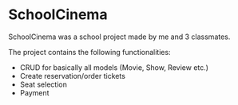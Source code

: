 # SchoolCinema

SchoolCinema was a school project made by me and 3 classmates. 

The project contains the following functionalities:
 - CRUD for basically all models (Movie, Show, Review etc.)
 - Create reservation/order tickets
 - Seat selection
 - Payment
